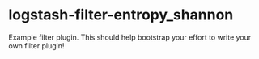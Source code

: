 # logstash-filter-entropy_shannon
Example filter plugin. This should help bootstrap your effort to write your own filter plugin!
